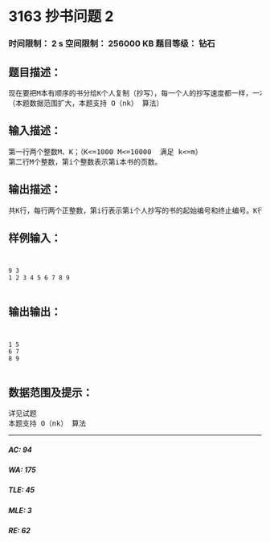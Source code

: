 # 3163 抄书问题 2   
### 时间限制： 2 s     空间限制： 256000 KB     题目等级： 钻石  
## 题目描述：  

<pre>
现在要把M本有顺序的书分给K个人复制（抄写），每一个人的抄写速度都一样，一本书不允许给两个（或以上）的人抄写，分给每一个人的书，必须是连续的，比 如不能把第一、第三、第四本数给同一个人抄写。现在请你设计一种方案，使得复制时间最短。复制时间为抄写页数最多的人用去的时间。
（本题数据范围扩大，本题支持 O（nk） 算法）
</pre>
  
  
## 输入描述：  

<pre>
第一行两个整数M、K；（K<=1000 M<=10000  满足 k<=m）
第二行M个整数，第i个整数表示第i本书的页数。
</pre>
  
  
## 输出描述：  

<pre>
共K行，每行两个正整数，第i行表示第i个人抄写的书的起始编号和终止编号。K行的起始编号应该从小到大排列，如果有多解，则尽可能让前面的人少抄写。
</pre>
  
  
## 样例输入：  

<pre><code>

9 3
1 2 3 4 5 6 7 8 9

</code></pre>
  
  
## 输出输出：  

<pre><code>

1 5
6 7
8 9

</code></pre>
  
  
## 数据范围及提示：  

<pre>
详见试题 
本题支持 O（nk） 算法
</pre>
  
  
***  

##### AC: 94  
##### WA: 175  
##### TLE: 45  
##### MLE: 3  
##### RE: 62  
